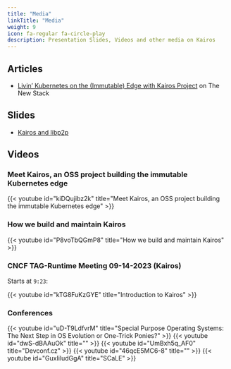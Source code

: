 ```yaml
---
title: "Media"
linkTitle: "Media"
weight: 9
icon: fa-regular fa-circle-play
description: Presentation Slides, Videos and other media on Kairos
---
```


## Articles

 * [Livin’ Kubernetes on the (Immutable) Edge with Kairos Project](https://thenewstack.io/livin-kubernetes-on-the-immutable-edge-with-kairos-project/) on The New Stack

## Slides

 * [Kairos and libp2p](https://github.com/kairos-io/kairos/files/10743709/Kairos_P2P.pdf)

## Videos

### Meet Kairos, an OSS project building the immutable Kubernetes edge

{{< youtube id="kiDQujibz2k" title="Meet Kairos, an OSS project building the immutable Kubernetes edge" >}}

### How we build and maintain Kairos

{{< youtube id="P8voTbQGmP8" title="How we build and maintain Kairos" >}}


### CNCF TAG-Runtime Meeting 09-14-2023 (Kairos) 

Starts at `9:23`:

{{< youtube id="kTG8FuKzGYE" title="Introduction to Kairos" >}}

### Conferences

{{< youtube id="uD-T9LdfvrM" title="Special Purpose Operating Systems: The Next Step in OS Evolution or One-Trick Ponies?" >}}
{{< youtube id="dwS-dBAAuOk" title="" >}}
{{< youtube id="UmBxh5q_AF0" title="Devconf.cz" >}}
{{< youtube id="46qcE5MC6-8" title="" >}}
{{< youtube id="GuxIiludGgA" title="SCaLE" >}}

